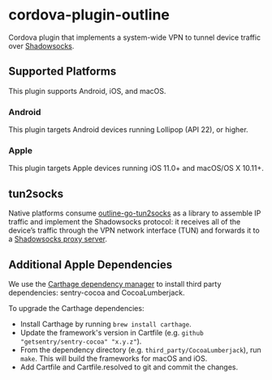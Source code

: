# cordova-plugin-outline

Cordova plugin that implements a system-wide VPN to tunnel device traffic over [Shadowsocks](https://shadowsocks.org/).

## Supported Platforms

This plugin supports Android, iOS, and macOS.

### Android

This plugin targets Android devices running Lollipop (API 22), or higher.

### Apple

This plugin targets Apple devices running iOS 11.0+ and macOS/OS X 10.11+.

## tun2socks

Native platforms consume [outline-go-tun2socks](https://github.com/Jigsaw-Code/outline-go-tun2socks) as a library to assemble IP traffic and implement the Shadowsocks protocol: it receives all of the device’s traffic through the VPN network interface (TUN) and forwards it to a [Shadowsocks proxy server](https://github.com/Jigsaw-Code/outline-ss-server).

## Additional Apple Dependencies

We use the [Carthage dependency manager](https://github.com/Carthage/Carthage) to install third party dependencies: sentry-cocoa and CocoaLumberjack.

To upgrade the Carthage dependencies:

- Install Carthage by running `brew install carthage`.
- Update the framework's version in Cartfile (e.g. `github "getsentry/sentry-cocoa" "x.y.z"`).
- From the dependency directory (e.g. `third_party/CocoaLumberjack`), run `make`. This will build the frameworks for macOS and iOS.
- Add Cartfile and Cartfile.resolved to git and commit the changes.
